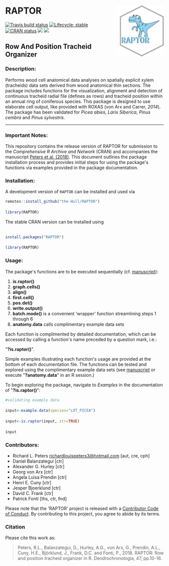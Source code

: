 # RAPTOR <img src="man/figures/raptor_logo.png" align="right" width = "150"/>

<!-- badges: start -->
[![Travis build status](https://travis-ci.org/the-Hull/RAPTOR.svg?branch=master)](https://travis-ci.org/the-Hull/RAPTOR)
[![Lifecycle: stable](https://img.shields.io/badge/lifecycle-stable-brightgreen.svg)](https://www.tidyverse.org/lifecycle/#stable)
[![CRAN status](https://www.r-pkg.org/badges/version/RAPTOR)](https://CRAN.R-project.org/package=RAPTOR)
[![](https://cranlogs.r-pkg.org/badges/RAPTOR)](https://cran.r-project.org/package=RAPTOR)
[![](http://cranlogs.r-pkg.org/badges/grand-total/RAPTOR?color=brightgreen)](https://cran.r-project.org/package=RAPTOR)

<!-- badges: end -->

## Row And Position Tracheid Organizer

### Description:

Performs wood cell anatomical data analyses on spatially explicit xylem (tracheids) data sets derived from wood anatomical thin sections. The package includes functions for the visualization, alignment and detection of continuous tracheid radial file (defines as rows) and tracheid position within an annual ring of coniferous species. This package is designed to use elaborate cell output, like provided with ROXAS (von Arx and Carrer, *2014*). The package has been validated for *Picea abies*, *Larix Siberica*, *Pinus cembra* and *Pinus sylvestris*.


-------------

### Important Notes:

This repository contains the release version of RAPTOR for submission to the
*Comprehensive R Archive and Network* (CRAN) and accompanies the manuscript [Peters et al. (2018)](https://doi.org/10.1016/j.dendro.2017.10.003). 
This document outlines the package installation process and provides initial 
steps for using the package's functions via examples provided in the package documentation.

### Installation:

A development version of `RAPTOR` can be installed and used via

```r
remotes::install_github("the-Hull/RAPTOR")

library(RAPTOR)

```

The stable CRAN version can be installed using

```r

install.packages("RAPTOR")

library(RAPTOR)

```
            
### Usage:

The package's functions are to be executed sequentially (cf. [manuscript](https://www.sciencedirect.com/science/article/pii/S1125786517301236)):

1. **is.raptor()**
2. **graph.cells()**
3. **align()**
4. **first.cell()**
5. **pos.det()**
6. **write.output()**
7. **batch.mode()** is a convenient 'wrapper' function streamlining steps 1 through 6
8. **anatomy.data** calls complimentary example data sets

Each function is complimented by detailed documentation, which can be accessed by calling
a function's name preceded by a question mark, i.e.:

"**?is.raptor()**".


Simple examples illustrating each function's usage are 
provided at the bottom of each documentation file. 
The functions can be tested and explored using the 
complimentary example data sets (see [manuscript](https://authors.elsevier.com/c/1W5pl3-~MPTEVq)
or execute "**?anatomy.data**" in an R session.)

To begin exploring the package, navigate to *Examples* in the documentation of   "**?is.raptor()**":

```r
#validating example data

input<-example.data(species="LOT_PICEA")

input<-is.raptor(input, str=TRUE)

input

```



### Contributors:


* Richard L. Peters <richardlouispeters3@hotmail.com> [aut, cre, cph]
* Daniel Balanzategui [ctr]                                          
* Alexander G. Hurley [ctr]                                             
* Georg von Arx [ctr]                                                
* Angela Luisa Prendin [ctr]                                         
* Henri E. Cuny [ctr]                                                
* Jesper Bjoerklund [ctr]                                            
* David C. Frank [ctr]                                               
* Patrick Fonti [ths, ctr, fnd]


Please note that the 'RAPTOR' project is released with a
[Contributor Code of Conduct](CODE_OF_CONDUCT.md).
By contributing to this project, you agree to abide by its terms.


### Citation

Please cite this work as:


> Peters, R.L., Balanzategui, D., Hurley, A.G., von Arx, G., Prendin, A.L., Cuny, H.E., Björklund, J., Frank, D.C. and Fonti, P., 2018. RAPTOR: Row and position tracheid organizer in R. Dendrochronologia, 47, pp.10-16.

